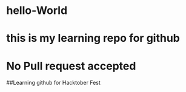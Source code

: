 # hello-World

# this is my learning repo for github


# No Pull request accepted

##Learning github for Hacktober Fest
